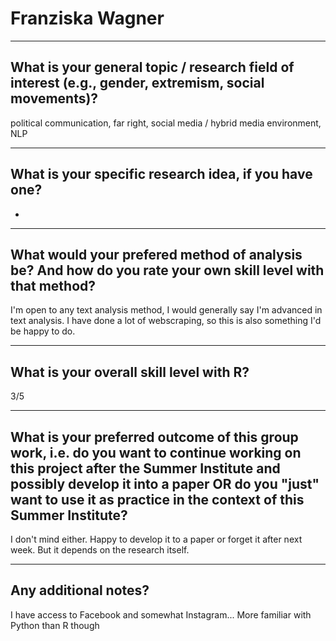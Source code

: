 # Franziska Wagner
___
## What is your general topic / research field of interest (e.g., gender, extremism, social movements)?
political communication, far right, social media / hybrid media environment, NLP

___
## What is your specific research idea, if you have one?
-

___
## What would your prefered method of analysis be? And how do you rate your own skill level with that method?
I'm open to any text analysis method, I would generally say I'm advanced in text analysis. I have done a lot of webscraping, so this is also something I'd be happy to do. 

___
## What is your overall skill level with R? 
3/5

___
## What is your preferred outcome of this group work, i.e. do you want to continue working on this project after the Summer Institute and possibly develop it into a paper OR do you "just" want to use it as practice in the context of this Summer Institute?
I don't mind either. Happy to develop it to a paper or forget it after next week. But it depends on the research itself.

___
## Any additional notes?
I have access to Facebook and somewhat Instagram... More familiar with Python than R though

